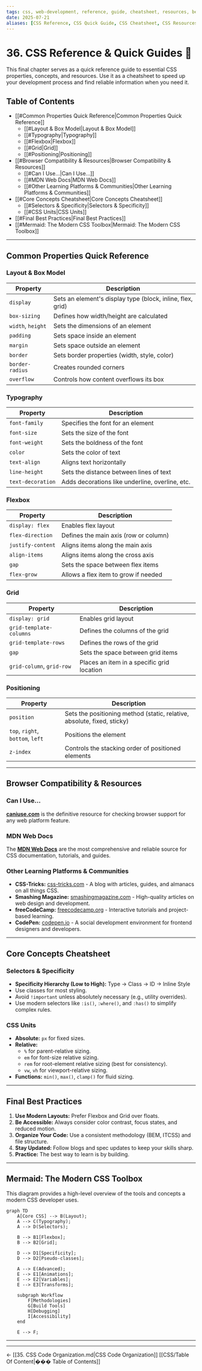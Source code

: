 ```yaml
---
tags: css, web-development, reference, guide, cheatsheet, resources, best-practices
date: 2025-07-21
aliases: [CSS Reference, CSS Quick Guide, CSS Cheatsheet, CSS Resources]
---
```

# 36. CSS Reference & Quick Guides 📖

This final chapter serves as a quick reference guide to essential CSS properties, concepts, and resources. Use it as a cheatsheet to speed up your development process and find reliable information when you need it.

## Table of Contents
-   [[#Common Properties Quick Reference|Common Properties Quick Reference]]
    -   [[#Layout & Box Model|Layout & Box Model]]
    -   [[#Typography|Typography]]
    -   [[#Flexbox|Flexbox]]
    -   [[#Grid|Grid]]
    -   [[#Positioning|Positioning]]
-   [[#Browser Compatibility & Resources|Browser Compatibility & Resources]]
    -   [[#Can I Use...|Can I Use...]]
    -   [[#MDN Web Docs|MDN Web Docs]]
    -   [[#Other Learning Platforms & Communities|Other Learning Platforms & Communities]]
-   [[#Core Concepts Cheatsheet|Core Concepts Cheatsheet]]
    -   [[#Selectors & Specificity|Selectors & Specificity]]
    -   [[#CSS Units|CSS Units]]
-   [[#Final Best Practices|Final Best Practices]]
-   [[#Mermaid: The Modern CSS Toolbox|Mermaid: The Modern CSS Toolbox]]

---

## Common Properties Quick Reference

### Layout & Box Model
| Property        | Description                                       |
| --------------- | ------------------------------------------------- |
| `display`       | Sets an element's display type (block, inline, flex, grid) |
| `box-sizing`    | Defines how width/height are calculated       |
| `width`, `height` | Sets the dimensions of an element                 |
| `padding`       | Sets space inside an element                      |
| `margin`        | Sets space outside an element                     |
| `border`        | Sets border properties (width, style, color)      |
| `border-radius` | Creates rounded corners                           |
| `overflow`      | Controls how content overflows its box            |

### Typography
| Property          | Description                                    |
| ----------------- | ---------------------------------------------- |
| `font-family`     | Specifies the font for an element              |
| `font-size`       | Sets the size of the font                      |
| `font-weight`     | Sets the boldness of the font                  |
| `color`           | Sets the color of text                         |
| `text-align`      | Aligns text horizontally                       |
| `line-height`     | Sets the distance between lines of text        |
| `text-decoration` | Adds decorations like underline, overline, etc. |

### Flexbox
| Property         | Description                               |
| ---------------- | ----------------------------------------- |
| `display: flex`  | Enables flex layout                       |
| `flex-direction` | Defines the main axis (row or column)     |
| `justify-content`| Aligns items along the main axis          |
| `align-items`    | Aligns items along the cross axis         |
| `gap`            | Sets the space between flex items         |
| `flex-grow`      | Allows a flex item to grow if needed      |

### Grid
| Property                 | Description                                    |
| ------------------------ | ---------------------------------------------- |
| `display: grid`          | Enables grid layout                            |
| `grid-template-columns`  | Defines the columns of the grid                |
| `grid-template-rows`     | Defines the rows of the grid                   |
| `gap`                    | Sets the space between grid items              |
| `grid-column`, `grid-row`| Places an item in a specific grid location     |

### Positioning
| Property     | Description                                                  |
| ------------ | ------------------------------------------------------------ |
| `position`   | Sets the positioning method (static, relative, absolute, fixed, sticky) |
| `top`, `right`, `bottom`, `left` | Positions the element |
| `z-index`    | Controls the stacking order of positioned elements           |

---

## Browser Compatibility & Resources

### Can I Use...
[**caniuse.com**](https://caniuse.com/) is the definitive resource for checking browser support for any web platform feature.

### MDN Web Docs
The [**MDN Web Docs**](https://developer.mozilla.org/en-US/docs/Web/CSS) are the most comprehensive and reliable source for CSS documentation, tutorials, and guides.

### Other Learning Platforms & Communities
-   **CSS-Tricks:** [css-tricks.com](https://css-tricks.com/) - A blog with articles, guides, and almanacs on all things CSS.
-   **Smashing Magazine:** [smashingmagazine.com](https://www.smashingmagazine.com/) - High-quality articles on web design and development.
-   **freeCodeCamp:** [freecodecamp.org](https://www.freecodecamp.org/) - Interactive tutorials and project-based learning.
-   **CodePen:** [codepen.io](https://codepen.io/) - A social development environment for frontend designers and developers.

---

## Core Concepts Cheatsheet

### Selectors & Specificity
-   **Specificity Hierarchy (Low to High):** Type -> Class -> ID -> Inline Style
-   Use classes for most styling.
-   Avoid `!important` unless absolutely necessary (e.g., utility overrides).
-   Use modern selectors like `:is()`, `:where()`, and `:has()` to simplify complex rules.

### CSS Units
-   **Absolute:** `px` for fixed sizes.
-   **Relative:**
    -   `%` for parent-relative sizing.
    -   `em` for font-size relative sizing.
    -   `rem` for root-element relative sizing (best for consistency).
    -   `vw`, `vh` for viewport-relative sizing.
-   **Functions:** `min()`, `max()`, `clamp()` for fluid sizing.

---

## Final Best Practices

1.  **Use Modern Layouts:** Prefer Flexbox and Grid over floats.
2.  **Be Accessible:** Always consider color contrast, focus states, and reduced motion.
3.  **Organize Your Code:** Use a consistent methodology (BEM, ITCSS) and file structure.
4.  **Stay Updated:** Follow blogs and spec updates to keep your skills sharp.
5.  **Practice:** The best way to learn is by building.

---

## Mermaid: The Modern CSS Toolbox

This diagram provides a high-level overview of the tools and concepts a modern CSS developer uses.

```mermaid
graph TD
    A[Core CSS] --> B(Layout);
    A --> C(Typography);
    A --> D(Selectors);
    
    B --> B1[Flexbox];
    B --> B2[Grid];
    
    D --> D1[Specificity];
    D --> D2[Pseudo-classes];
    
    A --> E(Advanced);
    E --> E1[Animations];
    E --> E2[Variables];
    E --> E3[Transforms];
    
    subgraph Workflow
        F[Methodologies]
        G[Build Tools]
        H[Debugging]
        I[Accessibility]
    end
    
    E --> F;
``` 


---



---
← [[35. CSS Code Organization.md|CSS Code Organization]] [[CSS/Table Of Content|��� Table of Contents]]
